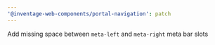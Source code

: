 ```yaml
---
'@inventage-web-components/portal-navigation': patch
---
```


Add missing space between `meta-left` and `meta-right` meta bar slots
